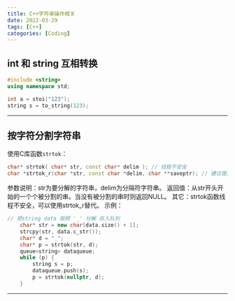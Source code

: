 ```yaml
---
title: C++字符串操作相关
date: 2022-03-29
tags: [C++]
categories: [Coding]
---
```


## int 和 string 互相转换
```cpp
#include <string>
using namespace std;

int a = stoi("123");
string s = to_string(123);
```

-----

## 按字符分割字符串
使用C库函数`strtok`：  
```cpp
char* strtok( char* str, const char* delim ); // 线程不安全
char *strtok_r(char *str, const char *delim, char **saveptr); // 建议使用
```
参数说明：str为要分解的字符串，delim为分隔符字符串。
返回值：从str开头开始的一个个被分割的串。当没有被分割的串时则返回NULL。
其它：strtok函数线程不安全，可以使用strtok_r替代。
示例：  
```cpp
// 把string data 按照 '_' 分解 存入队列
	char* str = new char[data.size() + 1];
	strcpy(str, data.c_str());
	char* d = "_";
	char* p = strtok(str, d);
	queue<string> dataqueue;
	while (p) {
		string s = p;
		dataqueue.push(s);
		p = strtok(nullptr, d);
	}
```

-----

